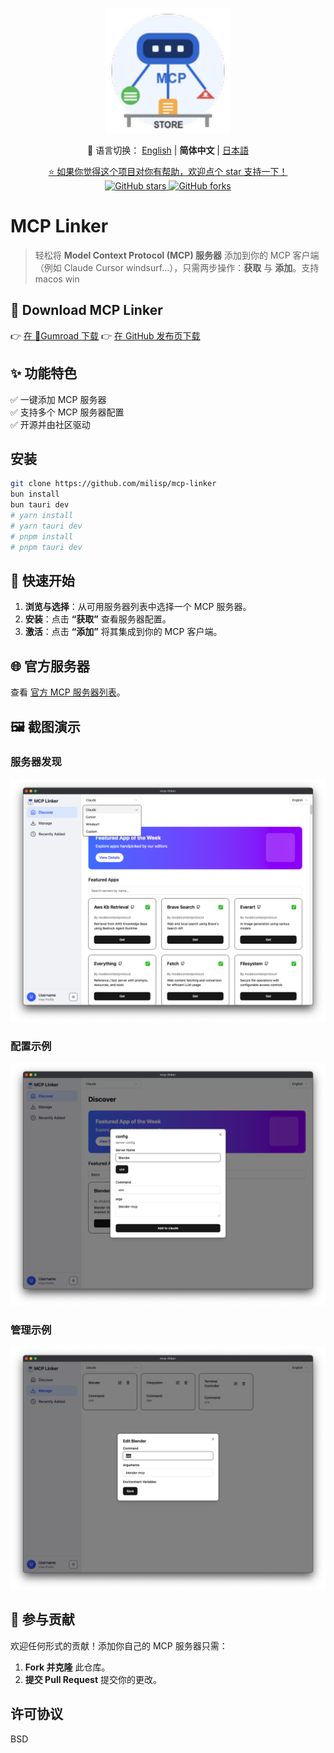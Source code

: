 <p align="center">
  <img src="../src/assets/logo.png" alt="Project Logo" width="200" />
</p>

<p align="center">
  📘 语言切换：
  <a href="../README.md">English</a> |
  <strong>简体中文</strong> |
  <a href="./README.ja-JP.md">日本語</a>
</p>

<p align="center">
  <a href="https://github.com/milisp/mcp-linker/stargazers">
    ⭐ 如果你觉得这个项目对你有帮助，欢迎点个 star 支持一下！
  </a>
  <br/>
  <a href="https://github.com/milisp/mcp-linker">
    <img src="https://img.shields.io/github/stars/milisp/mcp-linker?style=social" alt="GitHub stars"/>
    <img src="https://img.shields.io/github/forks/milisp/mcp-linker?style=social" alt="GitHub forks"/>
  </a>
</p>

# MCP Linker

>轻松将 **Model Context Protocol (MCP) 服务器** 添加到你的 MCP 客户端（例如 Claude Cursor windsurf...），只需两步操作：**获取** 与 **添加**。支持 macos win

## 🔽 Download MCP Linker

👉 [在 🐙Gumroad 下载](https://wei40680.gumroad.com/l/jdbuvc?wanted=true)
👉 [在 GitHub 发布页下载](https://github.com/milisp/mcp-linker/releases)

## ✨ 功能特色

✅ 一键添加 MCP 服务器  
✅ 支持多个 MCP 服务器配置  
✅ 开源并由社区驱动  

## 安装

```bash
git clone https://github.com/milisp/mcp-linker
bun install
bun tauri dev
# yarn install
# yarn tauri dev
# pnpm install
# pnpm tauri dev
```

## 🚀 快速开始

1. **浏览与选择**：从可用服务器列表中选择一个 MCP 服务器。  
2. **安装**：点击 **“获取”** 查看服务器配置。  
3. **激活**：点击 **“添加”** 将其集成到你的 MCP 客户端。  

## 🌐 官方服务器

查看 [官方 MCP 服务器列表](https://github.com/modelcontextprotocol/servers)。

## 🖼️ 截图演示

### 服务器发现
![发现截图](../images/home.png)

### 配置示例
![配置截图](../images/config.png)

### 管理示例
![管理截图](../images/manager.png)

## 🤝 参与贡献

欢迎任何形式的贡献！添加你自己的 MCP 服务器只需：

1. **Fork 并克隆** 此仓库。  
2. **提交 Pull Request** 提交你的更改。  

## 许可协议

BSD